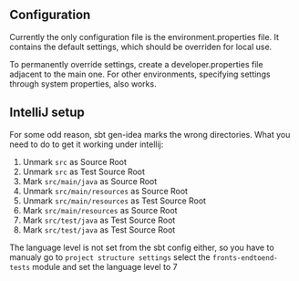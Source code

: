 ## Configuration

Currently the only configuration file is the environment.properties file.
It contains the default settings, which should be overriden for local use.

To permanently override settings, create a developer.properties file adjacent to the main one.
For other environments, specifying settings through system properties, also works.


## IntelliJ setup

For some odd reason, sbt gen-idea marks the wrong directories.
What you need to do to get it working under intellij:

  1. Unmark ```src``` as Source Root
  2. Unmark ```src``` as Test Source Root
  3. Mark ```src/main/java``` as Source Root
  4. Unmark ```src/main/resources``` as Source Root
  5. Unmark ```src/main/resources``` as Test Source Root
  6. Mark ```src/main/resources``` as Source Root
  3. Mark ```src/test/java``` as Test Source Root
  3. Mark ```src/test/java``` as Test Source Root

The language level is not set from the sbt config either, so you have to manualy go to
```project structure settings``` select the ```fronts-endtoend-tests``` module and set the language level to 7
